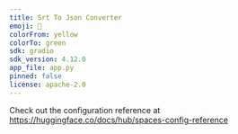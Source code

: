 ```yaml
---
title: Srt To Json Converter
emoji: 🏃
colorFrom: yellow
colorTo: green
sdk: gradio
sdk_version: 4.12.0
app_file: app.py
pinned: false
license: apache-2.0
---
```


Check out the configuration reference at https://huggingface.co/docs/hub/spaces-config-reference

